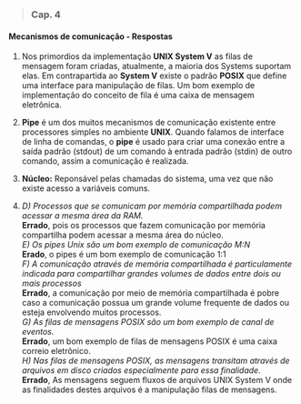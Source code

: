 
>### Cap. 4
#### Mecanismos de comunicação - Respostas

1.  Nos primordios da implementação **UNIX System V** as filas de mensagem foram criadas, atualmente, a maioria dos Systems suportam elas. Em contrapartida ao **System V** existe o padrão **POSIX** que define uma interface para manipulação de filas. Um bom exemplo de implementação do conceito de fila é uma caixa de mensagem eletrônica.  

2.  **Pipe** é um dos muitos mecanismos de comunicação existente entre processores simples no ambiente **UNIX**. Quando falamos de interface de linha de comandas, o **pipe** é usado para criar uma conexão entre a saída padrão (stdout) de um comando à entrada padrão (stdin) de outro comando, assim a comunicação é realizada.

3. **Núcleo:** Reponsável pelas chamadas do sistema, uma vez que não existe acesso a variáveis comuns.


4. *D) Processos que se comunicam por memória compartilhada podem acessar a mesma área da RAM.*  
**Errado**, pois os processos que fazem comunicação por memória compartilha podem acessar a mesma área do núcleo.  
*E) Os pipes Unix são um bom exemplo de comunicação M:N*  
**Erado**, o pipes é um bom exemplo de comunicação 1:1  
*F) A comunicação através de memória compartilhada é particulamente indicada para compartilhar grandes volumes de dados entre dois ou mais processos*  
**Errado**, a comunicação por meio de memória compartilhada é pobre caso a comunicação possua um grande volume frequente de dados ou esteja envolvendo muitos processos.  
*G) As filas de mensagens POSIX são um bom exemplo de canal de eventos.*  
**Errado**, um bom exemplo de filas de mensagens POSIX é uma caixa correio eletrônico.  
*H) Nas filas de mensagens POSIX, as mensagens transitam através de arquivos em disco criados especialmente para essa finalidade.*  
**Errado**, As mensagens seguem fluxos de arquivos UNIX System V onde as finalidades destes arquivos é a manipulação filas de mensagens.
